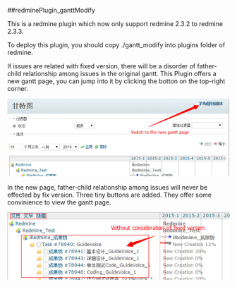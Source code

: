 ##redminePlugin_ganttModify

This is a redmine plugin which now only support redmine 2.3.2 to redmine 2.3.3.

To deploy this plugin, you should copy ./gantt_modify into plugins folder of redmine.

If issues are related with fixed version, there will be a disorder of father-child relationship among issues in the original gantt. This Plugin offers a new gantt page, you can jump into it by clicking the botton on the top-right corner.

![image](https://github.com/nmgfrank/redminePlugin_ganttModify/blob/master/readme_pic/gantt_switch.jpg) 

In the new page, father-child relationship among issues will never be effected by fix version. Three tiny buttons are added. They offer some convinience to view the gantt page.  

![image](https://github.com/nmgfrank/redminePlugin_ganttModify/blob/master/readme_pic/gantt_new.jpg) 
